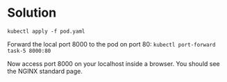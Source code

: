 # Solution

`kubectl apply -f pod.yaml`

Forward the local port 8000 to the pod on port 80:
`kubectl port-forward task-5 8000:80`

Now access port 8000 on your localhost inside a browser. You should see the NGINX standard page.